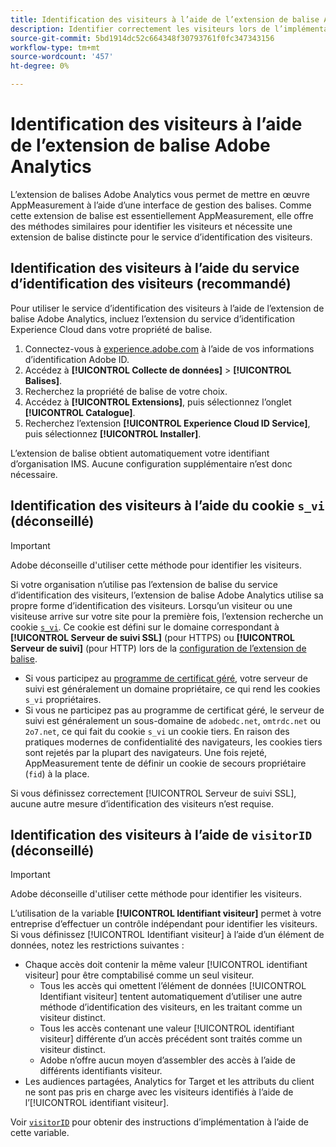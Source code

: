```yaml
---
title: Identification des visiteurs à l’aide de l’extension de balise Adobe Analytics
description: Identifier correctement les visiteurs lors de l’implémentation de l’extension de balise Adobe Analytics.
source-git-commit: 5bd1914dc52c664348f30793761f0fc347343156
workflow-type: tm+mt
source-wordcount: '457'
ht-degree: 0%

---
```


# Identification des visiteurs à l’aide de l’extension de balise Adobe Analytics

L’extension de balises Adobe Analytics vous permet de mettre en œuvre AppMeasurement à l’aide d’une interface de gestion des balises. Comme cette extension de balise est essentiellement AppMeasurement, elle offre des méthodes similaires pour identifier les visiteurs et nécessite une extension de balise distincte pour le service d’identification des visiteurs.

## Identification des visiteurs à l’aide du service d’identification des visiteurs (recommandé)

Pour utiliser le service d’identification des visiteurs à l’aide de l’extension de balise Adobe Analytics, incluez l’extension du service d’identification Experience Cloud dans votre propriété de balise.

1. Connectez-vous à [experience.adobe.com](https://experience.adobe.com) à l’aide de vos informations d’identification Adobe ID.
1. Accédez à **[!UICONTROL Collecte de données]** > **[!UICONTROL Balises]**.
1. Recherchez la propriété de balise de votre choix.
1. Accédez à **[!UICONTROL Extensions]**, puis sélectionnez l’onglet **[!UICONTROL Catalogue]**.
1. Recherchez l’extension **[!UICONTROL Experience Cloud ID Service]**, puis sélectionnez **[!UICONTROL Installer]**.

L’extension de balise obtient automatiquement votre identifiant d’organisation IMS. Aucune configuration supplémentaire n’est donc nécessaire.

## Identification des visiteurs à l’aide du cookie `s_vi` (déconseillé)

>[!IMPORTANT]
>
>Adobe déconseille d&#39;utiliser cette méthode pour identifier les visiteurs.

Si votre organisation n’utilise pas l’extension de balise du service d’identification des visiteurs, l’extension de balise Adobe Analytics utilise sa propre forme d’identification des visiteurs. Lorsqu’un visiteur ou une visiteuse arrive sur votre site pour la première fois, l’extension recherche un cookie [`s_vi`](https://experienceleague.adobe.com/fr/docs/core-services/interface/data-collection/cookies/analytics). Ce cookie est défini sur le domaine correspondant à **[!UICONTROL Serveur de suivi SSL]** (pour HTTPS) ou **[!UICONTROL Serveur de suivi]** (pour HTTP) lors de la [configuration de l’extension de balise](https://experienceleague.adobe.com/fr/docs/experience-platform/tags/extensions/client/analytics/overview).

* Si vous participez au [programme de certificat géré](https://experienceleague.adobe.com/fr/docs/core-services/interface/data-collection/adobe-managed-cert), votre serveur de suivi est généralement un domaine propriétaire, ce qui rend les cookies `s_vi` propriétaires.
* Si vous ne participez pas au programme de certificat géré, le serveur de suivi est généralement un sous-domaine de `adobedc.net`, `omtrdc.net` ou `2o7.net`, ce qui fait du cookie `s_vi` un cookie tiers. En raison des pratiques modernes de confidentialité des navigateurs, les cookies tiers sont rejetés par la plupart des navigateurs. Une fois rejeté, AppMeasurement tente de définir un cookie de secours propriétaire (`fid`) à la place.

Si vous définissez correctement [!UICONTROL Serveur de suivi SSL], aucune autre mesure d’identification des visiteurs n’est requise.

## Identification des visiteurs à l’aide de `visitorID` (déconseillé)

>[!IMPORTANT]
>
>Adobe déconseille d&#39;utiliser cette méthode pour identifier les visiteurs.

L’utilisation de la variable **[!UICONTROL Identifiant visiteur]** permet à votre entreprise d’effectuer un contrôle indépendant pour identifier les visiteurs. Si vous définissez [!UICONTROL Identifiant visiteur] à l’aide d’un élément de données, notez les restrictions suivantes :

* Chaque accès doit contenir la même valeur [!UICONTROL identifiant visiteur] pour être comptabilisé comme un seul visiteur.
   * Tous les accès qui omettent l’élément de données [!UICONTROL Identifiant visiteur] tentent automatiquement d’utiliser une autre méthode d’identification des visiteurs, en les traitant comme un visiteur distinct.
   * Tous les accès contenant une valeur [!UICONTROL identifiant visiteur] différente d’un accès précédent sont traités comme un visiteur distinct.
   * Adobe n’offre aucun moyen d’assembler des accès à l’aide de différents identifiants visiteur.
* Les audiences partagées, Analytics for Target et les attributs du client ne sont pas pris en charge avec les visiteurs identifiés à l’aide de l’[!UICONTROL identifiant visiteur].

Voir [`visitorID`](/help/implement/vars/config-vars/visitorid.md) pour obtenir des instructions d’implémentation à l’aide de cette variable.
